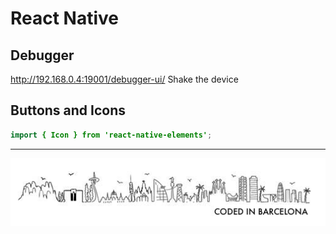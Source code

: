 # React Native

## Debugger

<http://192.168.0.4:19001/debugger-ui/>
Shake the device

## Buttons and Icons

```java
import { Icon } from 'react-native-elements';
```

---
<!-- Pit i Collons -->
![Coded In Barcelona](https://raw.githubusercontent.com/leguim-repo/leguim-repo/master/img/currentfooter.png)
